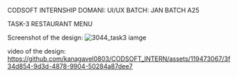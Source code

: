 CODSOFT INTERNSHIP
DOMANI: UI/UX
BATCH: JAN BATCH A25

TASK-3
RESTAURANT MENU

Screenshot of the design:
![3044_task3 iamge](https://github.com/kanagavel0803/CODSOFT_INTERN/assets/119473067/7cf72b5d-fe65-463a-884b-f438d2965ac7)

video of the design:
https://github.com/kanagavel0803/CODSOFT_INTERN/assets/119473067/3f34d854-9d3d-4878-9904-50284a87dee7

